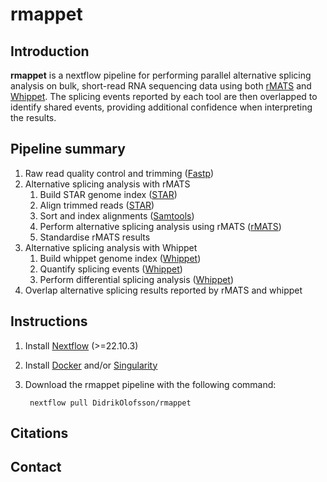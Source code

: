# rmappet

## Introduction

**rmappet** is a nextflow pipeline for performing parallel alternative splicing analysis on bulk, short-read RNA sequencing data using both [rMATS](https://rnaseq-mats.sourceforge.net/) and [Whippet](https://github.com/timbitz/Whippet.jl). The splicing events reported by each tool are then overlapped to identify shared events, providing additional confidence when interpreting the results.

## Pipeline summary

1. Raw read quality control and trimming ([Fastp](https://github.com/OpenGene/fastp))
2. Alternative splicing analysis with rMATS
   1. Build STAR genome index ([STAR](https://github.com/alexdobin/STAR))
   2. Align trimmed reads ([STAR](https://github.com/alexdobin/STAR))
   3. Sort and index alignments ([Samtools](http://www.htslib.org/))
   4. Perform alternative splicing analysis using rMATS ([rMATS](http://www.htslib.org/))
   5. Standardise rMATS results
3. Alternative splicing analysis with Whippet
   1. Build whippet genome index ([Whippet](https://github.com/timbitz/Whippet.jl))
   2. Quantify splicing events ([Whippet](https://github.com/timbitz/Whippet.jl))
   3. Perform differential splicing analysis ([Whippet](https://github.com/timbitz/Whippet.jl))
4. Overlap alternative splicing results reported by rMATS and whippet

## Instructions

1. Install [Nextflow](https://www.nextflow.io/) (>=22.10.3)
2. Install [Docker](https://www.docker.com/) and/or [Singularity](https://sylabs.io/)
3. Download the rmappet pipeline with the following command:

   ```
    nextflow pull DidrikOlofsson/rmappet
   ```

## Citations

## Contact
